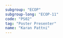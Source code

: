 ```yaml
---
subgroup: "ECOP"
subgroup-long: "ECOP-11"
code: "PS02"
tag: "Poster Presenter"
name: "Karan Pattni"
---
```

